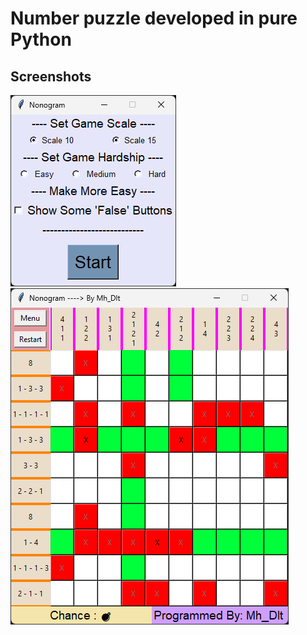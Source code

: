 
# Number puzzle developed in pure Python

## Screenshots
![my img](readme_img/menu.png) ![my img](readme_img/game_pad.png) 